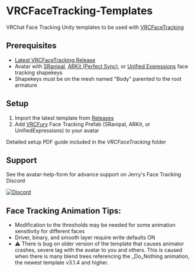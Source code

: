 # VRCFaceTracking-Templates

VRChat Face Tracking Unity templates to be used with [VRCFaceTracking](https://github.com/benaclejames/VRCFaceTracking)

## Prerequisites

* [Latest VRCFaceTracking Release](https://github.com/benaclejames/VRCFaceTracking/releases/latest)
* Avatar with [SRanipal](https://github.com/benaclejames/VRCFaceTracking/wiki/Blend-Shapes-Setup), [ARKit (Perfect Sync)](https://arkit-face-blendshapes.com/), or [Unified Expressions](https://docs.google.com/spreadsheets/d/118jo960co3Mgw8eREFVBsaJ7z0GtKNr52IB4Bz99VTA/edit?usp=sharing) face tracking shapekeys
* Shapekeys must be on the mesh named "Body" parented to the root armature

## Setup 

1. Import the latest template from [Releases](https://github.com/Adjerry91/VRCFaceTracking-Templates/releases/latest)
2. Add [VRCFury](https://vrcfury.com/) Face Tracking Prefab (SRanipal, ARKit, or UnifiedExpressions) to your avatar 

Detailed setup PDF guide included in the *VRCFaceTracking* folder

## Support

See the avatar-help-form for advance support on Jerry's Face Tracking Discord 

[![Discord](https://discord.com/api/guilds/849300336128032789/widget.png)]([https://discord.gg/Fh4FNehzKn](https://discord.gg/yQtTsVSqx8))

## Face Tracking Animation Tips:

* Modification to the thresholds may be needed for some animation sensitivity for different faces
* Driver, binary, and smooth layer require write defaults ON
*	:warning: There is bug on older version of the template that causes animator crashes, severe lag with the avatar to you and others. This is caused when there is many blend trees referencing the _Do_Nothing animation, the newest template v3.1.4 and higher. 

